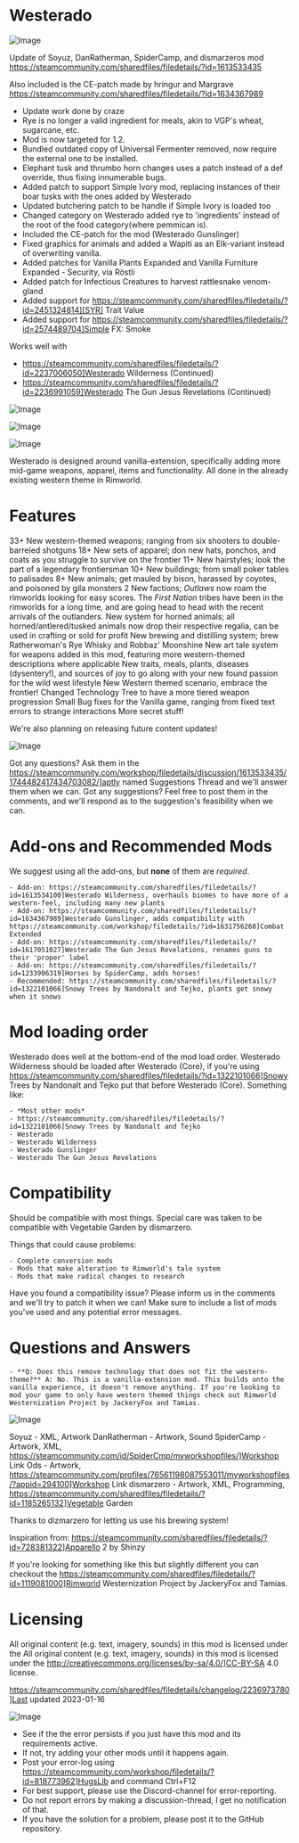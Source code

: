 # Westerado

![Image](https://i.imgur.com/buuPQel.png)

Update of Soyuz, DanRatherman, SpiderCamp, and dismarzeros mod
https://steamcommunity.com/sharedfiles/filedetails/?id=1613533435

Also included is the CE-patch made by hringur and Margrave
https://steamcommunity.com/sharedfiles/filedetails/?id=1634367989

- Update work done by craze	
- Rye is no longer a valid ingredient for meals, akin to VGP's wheat, sugarcane, etc.
- Mod is now targeted for 1.2.
- Bundled outdated copy of Universal Fermenter removed, now require the external one to be installed.
- Elephant tusk and thrumbo horn changes uses a patch instead of a def override, thus fixing innumerable bugs.
- Added patch to support Simple Ivory mod, replacing instances of their boar tusks with the ones added by Westerado
- Updated butchering patch to be handle if Simple Ivory is loaded too
- Changed category on Westerado added rye to 'ingredients' instead of the root of the food category(where pemmican is).
- Included the CE-patch for the mod (Westerado Gunslinger)
- Fixed graphics for animals and added a Wapiti as an Elk-variant instead of overwriting vanilla.
- Added patches for Vanilla Plants Expanded and Vanilla Furniture Expanded - Security, via Röstli 
- Added patch for Infectious Creatures to harvest rattlesnake venom-gland
- Added support for https://steamcommunity.com/sharedfiles/filedetails/?id=2451324814][SYR] Trait Value
- Added support for https://steamcommunity.com/sharedfiles/filedetails/?id=2574489704]Simple FX: Smoke

Works well with


-  https://steamcommunity.com/sharedfiles/filedetails/?id=2237006050]Westerado Wilderness (Continued)
-  https://steamcommunity.com/sharedfiles/filedetails/?id=2236991059]Westerado The Gun Jesus Revelations (Continued)



![Image](https://i.imgur.com/pufA0kM.png)

	
![Image](https://i.imgur.com/Z4GOv8H.png)


![Image](https://i.imgur.com/NJgZUDK.png)

Westerado is designed around vanilla-extension, specifically adding more mid-game weapons, apparel, items and functionality. All done in the already existing western theme in Rimworld.

# Features

33+ New western-themed weapons; ranging from six shooters to double-barreled shotguns
18+ New sets of apparel; don new hats, ponchos, and coats as you struggle to survive on the frontier
11+ New hairstyles; look the part of a legendary frontiersman
10+ New buildings; from small poker tables to palisades
8+ New animals; get mauled by bison, harassed by coyotes, and poisoned by gila monsters
2 New factions; *Outlaws* now roam the rimworlds looking for easy scores. The *First Nation* tribes have been in the rimworlds for a long time, and are going head to head with the recent arrivals of the outlanders.
New system for horned animals; all horned/antlered/tusked animals now drop their respective regalia, can be used in crafting or sold for profit
New brewing and distilling system; brew Ratherwoman's Rye Whisky and Robbaz' Moonshine
New art tale system for weapons added in this mod, featuring more western-themed descriptions where applicable
New traits, meals, plants, diseases (dysentery!), and sources of joy to go along with your new found passion for the wild west lifestyle
New Western themed scenario, embrace the frontier!
Changed Technology Tree to have a more tiered weapon progression
Small Bug fixes for the Vanilla game, ranging from fixed text errors to strange interactions
More secret stuff!

We're also planning on releasing future content updates!

![Image](https://i.imgur.com/1pcYJRI.png)

Got any questions? Ask them in the https://steamcommunity.com/workshop/filedetails/discussion/1613533435/1744482417434703082/]aptly named Suggestions Thread and we'll answer them when we can. Got any suggestions? Feel free to post them in the comments, and we'll respond as to the suggestion's feasibility when we can.

# Add-ons and Recommended Mods

We suggest using all the add-ons, but **none** of them are *required*.


    - Add-on: https://steamcommunity.com/sharedfiles/filedetails/?id=1613534100]Westerado Wilderness, overhauls biomes to have more of a western-feel, including many new plants
    - Add-on: https://steamcommunity.com/sharedfiles/filedetails/?id=1634367989]Westerado Gunslinger, adds compatibility with https://steamcommunity.com/workshop/filedetails/?id=1631756268]Combat Extended
    - Add-on: https://steamcommunity.com/sharedfiles/filedetails/?id=1617051027]Westerado The Gun Jesus Revelations, renames guns to their 'proper' label
    - Add-on: https://steamcommunity.com/sharedfiles/filedetails/?id=1233906319]Horses by SpiderCamp, adds horses!
    - Recommended: https://steamcommunity.com/sharedfiles/filedetails/?id=1322101066]Snowy Trees by Nandonalt and Tejko, plants get snowy when it snows



# Mod loading order

Westerado does well at the bottom-end of the mod load order. Westerado Wilderness should be loaded after Westerado (Core), if you're using https://steamcommunity.com/sharedfiles/filedetails/?id=1322101066]Snowy Trees by Nandonalt and Tejko put that before Westerado (Core). Something like:


    - *Most other mods*
    - https://steamcommunity.com/sharedfiles/filedetails/?id=1322101066]Snowy Trees by Nandonalt and Tejko
    - Westerado
    - Westerado Wilderness
    - Westerado Gunslinger
    - Westerado The Gun Jesus Revelations



# Compatibility

Should be compatible with most things. Special care was taken to be compatible with Vegetable Garden by dismarzero. 

Things that could cause problems:


    - Complete conversion mods
    - Mods that make alteration to Rimworld's tale system
    - Mods that make radical changes to research



Have you found a compatibility issue? Please inform us in the comments and we'll try to patch it when we can! Make sure to include a list of mods you've used and any potential error messages.

# Questions and Answers



    - **Q: Does this remove technology that does not fit the western-theme?** A: No. This is a vanilla-extension mod. This builds onto the vanilla experience, it doesn't remove anything. If you're looking to mod your game to only have western themed things check out Rimworld Westernization Project by JackeryFox and Tamias.



![Image](https://i.imgur.com/AoyjZj7.png)

Soyuz - XML, Artwork
DanRatherman - Artwork, Sound
SpiderCamp - Artwork, XML, https://steamcommunity.com/id/SpiderCmp/myworkshopfiles/]Workshop Link
Ods - Artwork, https://steamcommunity.com/profiles/76561198087553011/myworkshopfiles/?appid=294100]Workshop Link
dismarzero - Artwork, XML, Programming, https://steamcommunity.com/sharedfiles/filedetails/?id=1185265132]Vegetable Garden

Thanks to dizmarzero for letting us use his brewing system!

Inspiration from:
https://steamcommunity.com/sharedfiles/filedetails/?id=728381322]Apparello 2 by Shinzy

If you're looking for something like this but slightly different you can checkout the https://steamcommunity.com/sharedfiles/filedetails/?id=1119081000]Rimworld Westernization Project by JackeryFox and Tamias.

# Licensing

All original content (e.g. text, imagery, sounds) in this mod is licensed under the All original content (e.g. text, imagery, sounds) in this mod is licensed under the http://creativecommons.org/licenses/by-sa/4.0/]CC-BY-SA 4.0 license.


https://steamcommunity.com/sharedfiles/filedetails/changelog/2236973780]Last updated 2023-01-16
	
![Image](https://i.imgur.com/PwoNOj4.png)



-  See if the the error persists if you just have this mod and its requirements active.
-  If not, try adding your other mods until it happens again.
-  Post your error-log using https://steamcommunity.com/workshop/filedetails/?id=818773962]HugsLib and command Ctrl+F12
-  For best support, please use the Discord-channel for error-reporting.
-  Do not report errors by making a discussion-thread, I get no notification of that.
-  If you have the solution for a problem, please post it to the GitHub repository.


